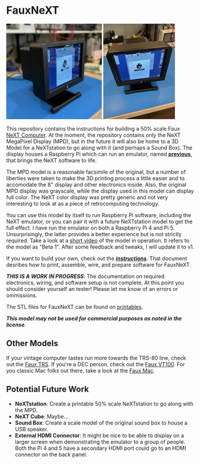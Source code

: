 # FauxNeXT

[<img src="images/Actual/BoxShot.jpeg" height="256">](images/Actual/BoxShot.jpeg)
[<img src="images/Actual/FrontTop.jpeg" height="256">](images/Actual/FrontTop.jpeg)

This repository contains the instructions for building a 50% scale Faux [NeXT Computer](https://en.wikipedia.org/wiki/NeXT_MegaPixel_Display). At the moment, the repository contains only the NeXT MegaPixel Display (MPD), but in the future it will also be home to a 3D Model for a NeXTstation to go along with it (and perhaps a Sound Box). The display houses a Raspberry Pi which can run an emulator, named [**previous**](https://sourceforge.net/projects/previous/), that brings the NeXT software to life.

The MPD model is a reasonable facsimile of the original, but a number of liberties were taken to make the 3D printing process a little easier and to accomodate the 8" display and other electronics inside. Also, the original MPD display was grayscale, while the display used in this model can display full color. The NeXT color display was pretty generic and not very interesting to look at as a piece of retrocomputing technology.

You can use this model by itself to run Raspberry Pi software, including the NeXT emulator, or you can pair it with a future NeXTstation model to get the full effect. I have run the emulator on both a Raspberry Pi 4 and Pi 5. Unsurprisingly, the latter provides a better experience but is not strictly required. Take a look at a [short video](https://www.youtube.com/watch?v=qJ8GY28TO-4) of the model in operation. It refers to the model as "Beta 1". After some feedback and tweaks, I will update it to v1.

If you want to build your own, check out the [***instructions***](Instructions.md). That document desribes how to print, assemble, wire, and prepare software for FauxNeXT.

***THIS IS A WORK IN PROGRESS***: The documentation on required electronics, wiring, and software setup is not complete. At this point you should consider yourself an tester! Please let me know of an errors or ommissions.

The STL files for FauxNeXT can be found on [printables](https://www.printables.com/model/NNN).

***This model may not be used for commercial purposes as noted in the license***.

## Other Models

If your vintage computer tastes run more towards the TRS-80 line, check out the [Faux TRS](https://github.com/jpasqua/FauxTRS). If you're a DEC person, check out the [Faux VT100](https://github.com/jpasqua/FauxVT). For you classic Mac folks out there, take a look at the [Faux Mac](https://github.com/jpasqua/FauxMac).

## Potential Future Work

* **NeXTstation**: Create a printable 50% scale NeXTstation to go along with the MPD.
* **NeXT Cube**: Maybe...
* **Sound Box**: Create a scale model of the original sound box to house a USB speaker.
* **External HDMI Connector**: It might be nice to be able to display on a larger screen when demonstrating the emulator to a group of people. Both the Pi 4 and 5 have a secondary HDMI port could go to an HDMI connector on the back panel.

